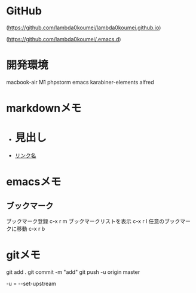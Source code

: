 

# GitHub
(https://github.com/lambda0koumei/lambda0koumei.github.io)

(https://github.com/lambda0koumei/.emacs.d)


# 開発環境
macbook-air M1
phpstorm
emacs
karabiner-elements
alfred

# markdownメモ
- # 見出し
- [リンク名](アドレス)


# emacsメモ
## ブックマーク
ブックマーク登録
c-x r m
ブックマークリストを表示
c-x r l
任意のブックマークに移動
c-x r b


# gitメモ
git add .
git commit -m "add"
git push -u origin master

-u = --set-upstream
